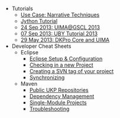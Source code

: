   * Tutorials
    * [Use Case: Narrative Techniques](DARIAH2_Introduction.md)
    * [Jython Tutorial](Jython_Tutorial.md)
    * [24 Sep 2013: UIMA@GSCL 2013](GSCL2013.md)
    * [07 Sep 2013: UBY Tutorial 2013](UbyTutorial2013.md)
    * [29 May 2013: DKPro Core and UIMA](DKProIntroduction20130529.md)
  * Developer Cheat Sheets
    * Eclipse
      * [Eclipse Setup & Configuration](EclipseInstallationAndSetup.md)
      * [Checking in a new Project](CheckingInAProject.md)
      * [Creating a SVN tag of your project](CreatingATagOfYourProject.md)
      * [Synchronizing](EclipseSynchronizeWorkspace.md)
    * Maven
      * [Public UKP Repositories](http://code.google.com/p/dkpro-core-asl/wiki/UkpMavenRepository)
      * [Dependency Management](MavenDependencyManagement.md)
      * [Single-Module Projects](CreateSingleModuleMavenProject.md)
      * [Troubleshooting](MavenTroubleshooting.md)